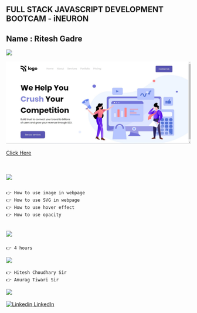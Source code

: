 ## FULL STACK JAVASCRIPT DEVELOPMENT BOOTCAM - iNEURON

## Name : Ritesh Gadre

![](https://img.shields.io/badge/Project%204-Deployed-green)

![](./images/Project4.jpg)

[Click Here](https://ritesh-project-4-digital-marketing-pa.netlify.app/)

# ![](https://img.shields.io/badge/-Learnings-orange)

```
👉 How to use image in webpage
👉 How to use SVG in webpage
👉 How to use hover effect
👉 How to use opacity
```

## ![](https://img.shields.io/badge/-Time%20Taken-orange)
```
👉 4 hours
```

![](https://img.shields.io/badge/-Speacial%20Thanks-orange)
```
👉 Hitesh Choudhary Sir
👉 Anurag Tiwari Sir
```

![](https://img.shields.io/badge/-Connect%20with%20me-blue)

[![Linkedin](https://i.stack.imgur.com/gVE0j.png) LinkedIn](https://www.linkedin.com/in/ritesh-gadre-80a0a9188/)
